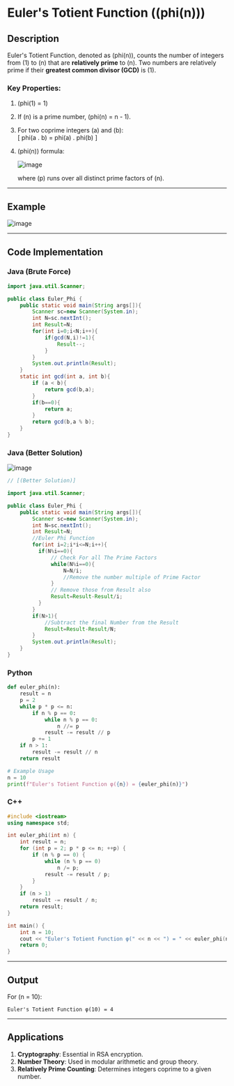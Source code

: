 

# Euler's Totient Function (\(phi(n)))

## Description

Euler's Totient Function, denoted as \(phi(n)), counts the number of integers from \(1\) to \(n\) that are **relatively prime** to \(n\). Two numbers are relatively prime if their **greatest common divisor (GCD)** is \(1\).

### Key Properties:
1. \(phi(1) = 1)
2. If \(n\) is a prime number, \(phi(n) = n - 1).
3. For two coprime integers \(a\) and \(b\):  
   \[
   phi(a . b) = phi(a) . phi(b)
   ]
4. \(phi(n)) formula:
   
   ![image](https://github.com/user-attachments/assets/8049f758-8bd3-47b1-931c-2aa9cc17af01)
   
   where \(p\) runs over all distinct prime factors of \(n\).

---

## Example

![image](https://github.com/user-attachments/assets/7da521d9-94b4-49bd-b84c-06543d150dab)


---

## Code Implementation

### Java (Brute Force)

```java
import java.util.Scanner;

public class Euler_Phi {
    public static void main(String args[]){
        Scanner sc=new Scanner(System.in);
        int N=sc.nextInt();
        int Result=N;
        for(int i=0;i<N;i++){
            if(gcd(N,i)!=1){
                Result--;
            }
        }
        System.out.println(Result);
    }
    static int gcd(int a, int b){
        if (a < b){
            return gcd(b,a);
        }
        if(b==0){
            return a;
        }
        return gcd(b,a % b);
    }
}


```
### Java (Better Solution)

![image](https://github.com/user-attachments/assets/1fc6dad7-456e-4e59-a931-e38df036bc1f)


```java
// [(Better Solution)]

import java.util.Scanner;

public class Euler_Phi {
    public static void main(String args[]){
        Scanner sc=new Scanner(System.in);
        int N=sc.nextInt();
        int Result=N;
        //Euler Phi Function
        for(int i=2;i*i<=N;i++){
          if(N%i==0){
              // Check For all The Prime Factors
              while(N%i==0){
                  N=N/i;
                  //Remove the number multiple of Prime Factor
              }
              // Remove those from Result also
              Result=Result-Result/i;
          }
        }
        if(N>1){
            //Subtract the final Number from the Result
            Result=Result-Result/N;
        }
        System.out.println(Result);
    }
}

```

### Python
```python
def euler_phi(n):
    result = n
    p = 2
    while p * p <= n:
        if n % p == 0:
            while n % p == 0:
                n //= p
            result -= result // p
        p += 1
    if n > 1:
        result -= result // n
    return result

# Example Usage
n = 10
print(f"Euler's Totient Function φ({n}) = {euler_phi(n)}")
```

### C++
```cpp
#include <iostream>
using namespace std;

int euler_phi(int n) {
    int result = n;
    for (int p = 2; p * p <= n; ++p) {
        if (n % p == 0) {
            while (n % p == 0)
                n /= p;
            result -= result / p;
        }
    }
    if (n > 1)
        result -= result / n;
    return result;
}

int main() {
    int n = 10;
    cout << "Euler's Totient Function φ(" << n << ") = " << euler_phi(n) << endl;
    return 0;
}
```

---

## Output
For \(n = 10\):  
```
Euler's Totient Function φ(10) = 4
```

---

## Applications
1. **Cryptography**: Essential in RSA encryption.
2. **Number Theory**: Used in modular arithmetic and group theory.
3. **Relatively Prime Counting**: Determines integers coprime to a given number.
